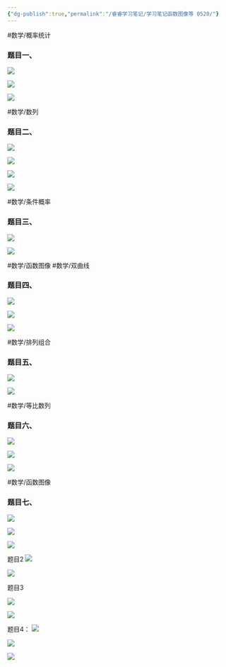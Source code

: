 ```yaml
---
{"dg-publish":true,"permalink":"/睿睿学习笔记/学习笔记函数图像等 0520/"}
---
```


#数学/概率统计
### 题目一、
![](https://raw.githubusercontent.com/tonyjona/poitcuret1/main/202305311719452.png)


![](https://raw.githubusercontent.com/tonyjona/poitcuret1/main/202305311720085.png)

![](https://raw.githubusercontent.com/tonyjona/poitcuret1/main/202305311720469.png)





#数学/数列
### 题目二、
![](https://raw.githubusercontent.com/tonyjona/poitcuret1/main/202305311721704.png)

![](https://raw.githubusercontent.com/tonyjona/poitcuret1/main/202305311722414.png)

![](https://raw.githubusercontent.com/tonyjona/poitcuret1/main/202305311722349.png)

![](https://raw.githubusercontent.com/tonyjona/poitcuret1/main/202305311723806.png)


#数学/条件概率
### 题目三、
![](https://raw.githubusercontent.com/tonyjona/poitcuret1/main/202305311723413.png)

![](https://raw.githubusercontent.com/tonyjona/poitcuret1/main/202305311725990.png)


#数学/函数图像  #数学/双曲线
### 题目四、
![](https://raw.githubusercontent.com/tonyjona/poitcuret1/main/202305311725483.png)


![](https://raw.githubusercontent.com/tonyjona/poitcuret1/main/202305311726483.png)

![](https://raw.githubusercontent.com/tonyjona/poitcuret1/main/202305311726080.png)


#数学/排列组合
### 题目五、
![](https://raw.githubusercontent.com/tonyjona/poitcuret1/main/202305311727338.png)

![](https://raw.githubusercontent.com/tonyjona/poitcuret1/main/202305311728557.png)


#数学/等比数列
### 题目六、

![](https://raw.githubusercontent.com/tonyjona/poitcuret1/main/202305311728319.png)

![](https://raw.githubusercontent.com/tonyjona/poitcuret1/main/202305311729717.png)

![](https://raw.githubusercontent.com/tonyjona/poitcuret1/main/202305311729730.png)


#数学/函数图像
### 题目七、
![](https://raw.githubusercontent.com/tonyjona/poitcuret1/main/202305311730167.png)

![](https://raw.githubusercontent.com/tonyjona/poitcuret1/main/202305311730720.png)

![](https://raw.githubusercontent.com/tonyjona/poitcuret1/main/202305311731354.png)


题目2
![](https://raw.githubusercontent.com/tonyjona/poitcuret1/main/202305311731724.png)

![](https://raw.githubusercontent.com/tonyjona/poitcuret1/main/202305311732080.png)


题目3

![](https://raw.githubusercontent.com/tonyjona/poitcuret1/main/202305311732545.png)


![](https://raw.githubusercontent.com/tonyjona/poitcuret1/main/202305311733427.png)


题目4：
![](https://raw.githubusercontent.com/tonyjona/poitcuret1/main/202305311733864.png)

![](https://raw.githubusercontent.com/tonyjona/poitcuret1/main/202305311734971.png)

![](https://raw.githubusercontent.com/tonyjona/poitcuret1/main/202305311734275.png)




